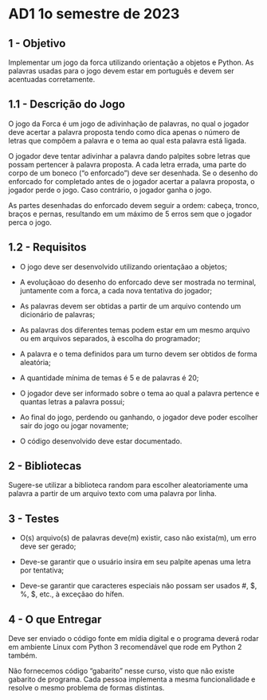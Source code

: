 # AD1 1o semestre de 2023

## 1 - Objetivo
Implementar um jogo da forca utilizando orientação a objetos e Python. As
palavras usadas para o jogo devem estar em português e devem ser acentuadas
corretamente.

## 1.1 - Descrição do Jogo
O jogo da Forca é um jogo de adivinhação de palavras, no qual o jogador deve
acertar a palavra proposta tendo como dica apenas o número de letras que
compõem a palavra e o tema ao qual esta palavra está ligada.

O jogador deve tentar adivinhar a palavra dando palpites sobre letras que
possam pertencer à palavra proposta. A cada letra errada, uma parte do corpo
de um boneco (“o enforcado”) deve ser desenhada.  Se o desenho do enforcado for completado antes de o jogador acertar a palavra proposta, o jogador perde o jogo. Caso contrário, o jogador ganha o jogo.

As partes desenhadas do enforcado devem seguir a ordem: cabeça, tronco,
braços e pernas, resultando em um máximo de 5 erros sem que o jogador perca
o jogo.


## 1.2 - Requisitos

* O jogo deve ser desenvolvido utilizando orientaçãao a objetos;

* A evoluçãoao do desenho do enforcado deve ser mostrada no terminal, juntamente com a forca, a cada nova tentativa do jogador;

* As palavras devem ser obtidas a partir de um arquivo contendo um dicionário de palavras;

* As palavras dos diferentes temas podem estar em um mesmo arquivo ou
em arquivos separados, à escolha do programador;

* A palavra e o tema definidos para um turno devem ser obtidos de forma
aleatória;

* A quantidade mínima de temas é 5 e de palavras é 20;

* O jogador deve ser informado sobre o tema ao qual a palavra pertence e
quantas letras a palavra possui;

* Ao final do jogo, perdendo ou ganhando, o jogador deve poder escolher
sair do jogo ou jogar novamente;

* O código desenvolvido deve estar documentado.

## 2 - Bibliotecas

Sugere-se utilizar a biblioteca random para escolher aleatoriamente uma palavra
a partir de um arquivo texto com uma palavra por linha.

## 3 - Testes

* O(s) arquivo(s) de palavras deve(m) existir, caso não exista(m), um erro
deve ser gerado;

* Deve-se garantir que o usuário insira em seu palpite apenas uma letra por
tentativa;

* Deve-se garantir que caracteres especiais não possam ser usados #, $, %,
$, etc., à exceçãao do hífen.


## 4 - O que Entregar

Deve ser enviado o código fonte em mídia digital e o programa deverá rodar em
ambiente Linux com Python 3 recomendável que rode em Python 2 também.

Não fornecemos código “gabarito” nesse curso, visto que não existe gabarito
de programa. Cada pessoa implementa a mesma funcionalidade e resolve o
mesmo problema de formas distintas.




